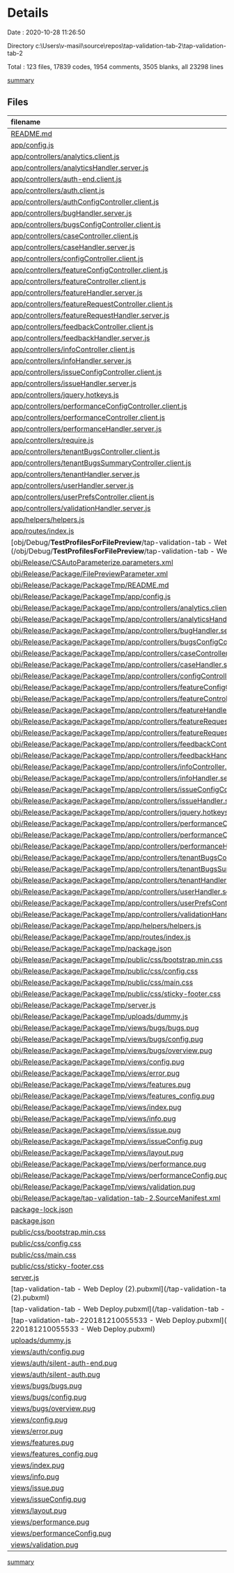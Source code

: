 # Details

Date : 2020-10-28 11:26:50

Directory c:\Users\v-masil\source\repos\tap-validation-tab-2\tap-validation-tab-2

Total : 123 files,  17839 codes, 1954 comments, 3505 blanks, all 23298 lines

[summary](results.md)

## Files
| filename | language | code | comment | blank | total |
| :--- | :--- | ---: | ---: | ---: | ---: |
| [README.md](/README.md) | Markdown | 1 | 0 | 3 | 4 |
| [app/config.js](/app/config.js) | JavaScript | 28 | 35 | 23 | 86 |
| [app/controllers/analytics.client.js](/app/controllers/analytics.client.js) | JavaScript | 93 | 0 | 15 | 108 |
| [app/controllers/analyticsHandler.server.js](/app/controllers/analyticsHandler.server.js) | JavaScript | 90 | 4 | 20 | 114 |
| [app/controllers/auth-end.client.js](/app/controllers/auth-end.client.js) | JavaScript | 23 | 2 | 6 | 31 |
| [app/controllers/auth.client.js](/app/controllers/auth.client.js) | JavaScript | 94 | 17 | 14 | 125 |
| [app/controllers/authConfigController.client.js](/app/controllers/authConfigController.client.js) | JavaScript | 26 | 1 | 6 | 33 |
| [app/controllers/bugHandler.server.js](/app/controllers/bugHandler.server.js) | JavaScript | 800 | 200 | 207 | 1,207 |
| [app/controllers/bugsConfigController.client.js](/app/controllers/bugsConfigController.client.js) | JavaScript | 30 | 5 | 13 | 48 |
| [app/controllers/caseController.client.js](/app/controllers/caseController.client.js) | JavaScript | 740 | 230 | 233 | 1,203 |
| [app/controllers/caseHandler.server.js](/app/controllers/caseHandler.server.js) | JavaScript | 802 | 77 | 209 | 1,088 |
| [app/controllers/configController.client.js](/app/controllers/configController.client.js) | JavaScript | 148 | 33 | 47 | 228 |
| [app/controllers/featureConfigController.client.js](/app/controllers/featureConfigController.client.js) | JavaScript | 20 | 4 | 10 | 34 |
| [app/controllers/featureController.client.js](/app/controllers/featureController.client.js) | JavaScript | 10 | 2 | 5 | 17 |
| [app/controllers/featureHandler.server.js](/app/controllers/featureHandler.server.js) | JavaScript | 40 | 2 | 12 | 54 |
| [app/controllers/featureRequestController.client.js](/app/controllers/featureRequestController.client.js) | JavaScript | 200 | 4 | 38 | 242 |
| [app/controllers/featureRequestHandler.server.js](/app/controllers/featureRequestHandler.server.js) | JavaScript | 228 | 13 | 59 | 300 |
| [app/controllers/feedbackController.client.js](/app/controllers/feedbackController.client.js) | JavaScript | 175 | 10 | 26 | 211 |
| [app/controllers/feedbackHandler.server.js](/app/controllers/feedbackHandler.server.js) | JavaScript | 203 | 13 | 52 | 268 |
| [app/controllers/infoController.client.js](/app/controllers/infoController.client.js) | JavaScript | 85 | 22 | 37 | 144 |
| [app/controllers/infoHandler.server.js](/app/controllers/infoHandler.server.js) | JavaScript | 25 | 2 | 11 | 38 |
| [app/controllers/issueConfigController.client.js](/app/controllers/issueConfigController.client.js) | JavaScript | 37 | 5 | 14 | 56 |
| [app/controllers/issueHandler.server.js](/app/controllers/issueHandler.server.js) | JavaScript | 96 | 6 | 32 | 134 |
| [app/controllers/jquery.hotkeys.js](/app/controllers/jquery.hotkeys.js) | JavaScript | 65 | 17 | 18 | 100 |
| [app/controllers/performanceConfigController.client.js](/app/controllers/performanceConfigController.client.js) | JavaScript | 30 | 5 | 13 | 48 |
| [app/controllers/performanceController.client.js](/app/controllers/performanceController.client.js) | JavaScript | 24 | 0 | 9 | 33 |
| [app/controllers/performanceHandler.server.js](/app/controllers/performanceHandler.server.js) | JavaScript | 32 | 1 | 13 | 46 |
| [app/controllers/require.js](/app/controllers/require.js) | JavaScript | 1 | 4 | 0 | 5 |
| [app/controllers/tenantBugsController.client.js](/app/controllers/tenantBugsController.client.js) | JavaScript | 643 | 69 | 150 | 862 |
| [app/controllers/tenantBugsSummaryController.client.js](/app/controllers/tenantBugsSummaryController.client.js) | JavaScript | 11 | 1 | 5 | 17 |
| [app/controllers/tenantHandler.server.js](/app/controllers/tenantHandler.server.js) | JavaScript | 96 | 9 | 25 | 130 |
| [app/controllers/userHandler.server.js](/app/controllers/userHandler.server.js) | JavaScript | 108 | 27 | 21 | 156 |
| [app/controllers/userPrefsController.client.js](/app/controllers/userPrefsController.client.js) | JavaScript | 77 | 24 | 24 | 125 |
| [app/controllers/validationHandler.server.js](/app/controllers/validationHandler.server.js) | JavaScript | 141 | 25 | 37 | 203 |
| [app/helpers/helpers.js](/app/helpers/helpers.js) | JavaScript | 80 | 14 | 13 | 107 |
| [app/routes/index.js](/app/routes/index.js) | JavaScript | 184 | 57 | 61 | 302 |
| [obj/Debug/__TestProfilesForFilePreview__/tap-validation-tab - Web Deploy.pubxml](/obj/Debug/__TestProfilesForFilePreview__/tap-validation-tab - Web Deploy.pubxml) | XML | 23 | 4 | 0 | 27 |
| [obj/Release/CSAutoParameterize.parameters.xml](/obj/Release/CSAutoParameterize.parameters.xml) | XML | 2 | 0 | 0 | 2 |
| [obj/Release/Package/FilePreviewParameter.xml](/obj/Release/Package/FilePreviewParameter.xml) | XML | 7 | 0 | 0 | 7 |
| [obj/Release/Package/PackageTmp/README.md](/obj/Release/Package/PackageTmp/README.md) | Markdown | 1 | 0 | 3 | 4 |
| [obj/Release/Package/PackageTmp/app/config.js](/obj/Release/Package/PackageTmp/app/config.js) | JavaScript | 28 | 35 | 23 | 86 |
| [obj/Release/Package/PackageTmp/app/controllers/analytics.client.js](/obj/Release/Package/PackageTmp/app/controllers/analytics.client.js) | JavaScript | 93 | 0 | 15 | 108 |
| [obj/Release/Package/PackageTmp/app/controllers/analyticsHandler.server.js](/obj/Release/Package/PackageTmp/app/controllers/analyticsHandler.server.js) | JavaScript | 90 | 4 | 20 | 114 |
| [obj/Release/Package/PackageTmp/app/controllers/bugHandler.server.js](/obj/Release/Package/PackageTmp/app/controllers/bugHandler.server.js) | JavaScript | 800 | 200 | 207 | 1,207 |
| [obj/Release/Package/PackageTmp/app/controllers/bugsConfigController.client.js](/obj/Release/Package/PackageTmp/app/controllers/bugsConfigController.client.js) | JavaScript | 30 | 5 | 13 | 48 |
| [obj/Release/Package/PackageTmp/app/controllers/caseController.client.js](/obj/Release/Package/PackageTmp/app/controllers/caseController.client.js) | JavaScript | 740 | 230 | 233 | 1,203 |
| [obj/Release/Package/PackageTmp/app/controllers/caseHandler.server.js](/obj/Release/Package/PackageTmp/app/controllers/caseHandler.server.js) | JavaScript | 802 | 77 | 209 | 1,088 |
| [obj/Release/Package/PackageTmp/app/controllers/configController.client.js](/obj/Release/Package/PackageTmp/app/controllers/configController.client.js) | JavaScript | 148 | 33 | 47 | 228 |
| [obj/Release/Package/PackageTmp/app/controllers/featureConfigController.client.js](/obj/Release/Package/PackageTmp/app/controllers/featureConfigController.client.js) | JavaScript | 20 | 4 | 10 | 34 |
| [obj/Release/Package/PackageTmp/app/controllers/featureController.client.js](/obj/Release/Package/PackageTmp/app/controllers/featureController.client.js) | JavaScript | 10 | 2 | 5 | 17 |
| [obj/Release/Package/PackageTmp/app/controllers/featureHandler.server.js](/obj/Release/Package/PackageTmp/app/controllers/featureHandler.server.js) | JavaScript | 40 | 2 | 12 | 54 |
| [obj/Release/Package/PackageTmp/app/controllers/featureRequestController.client.js](/obj/Release/Package/PackageTmp/app/controllers/featureRequestController.client.js) | JavaScript | 200 | 4 | 38 | 242 |
| [obj/Release/Package/PackageTmp/app/controllers/featureRequestHandler.server.js](/obj/Release/Package/PackageTmp/app/controllers/featureRequestHandler.server.js) | JavaScript | 228 | 13 | 59 | 300 |
| [obj/Release/Package/PackageTmp/app/controllers/feedbackController.client.js](/obj/Release/Package/PackageTmp/app/controllers/feedbackController.client.js) | JavaScript | 175 | 10 | 26 | 211 |
| [obj/Release/Package/PackageTmp/app/controllers/feedbackHandler.server.js](/obj/Release/Package/PackageTmp/app/controllers/feedbackHandler.server.js) | JavaScript | 203 | 13 | 52 | 268 |
| [obj/Release/Package/PackageTmp/app/controllers/infoController.client.js](/obj/Release/Package/PackageTmp/app/controllers/infoController.client.js) | JavaScript | 85 | 22 | 37 | 144 |
| [obj/Release/Package/PackageTmp/app/controllers/infoHandler.server.js](/obj/Release/Package/PackageTmp/app/controllers/infoHandler.server.js) | JavaScript | 25 | 2 | 11 | 38 |
| [obj/Release/Package/PackageTmp/app/controllers/issueConfigController.client.js](/obj/Release/Package/PackageTmp/app/controllers/issueConfigController.client.js) | JavaScript | 37 | 5 | 14 | 56 |
| [obj/Release/Package/PackageTmp/app/controllers/issueHandler.server.js](/obj/Release/Package/PackageTmp/app/controllers/issueHandler.server.js) | JavaScript | 96 | 6 | 32 | 134 |
| [obj/Release/Package/PackageTmp/app/controllers/jquery.hotkeys.js](/obj/Release/Package/PackageTmp/app/controllers/jquery.hotkeys.js) | JavaScript | 65 | 17 | 18 | 100 |
| [obj/Release/Package/PackageTmp/app/controllers/performanceConfigController.client.js](/obj/Release/Package/PackageTmp/app/controllers/performanceConfigController.client.js) | JavaScript | 30 | 5 | 13 | 48 |
| [obj/Release/Package/PackageTmp/app/controllers/performanceController.client.js](/obj/Release/Package/PackageTmp/app/controllers/performanceController.client.js) | JavaScript | 24 | 0 | 9 | 33 |
| [obj/Release/Package/PackageTmp/app/controllers/performanceHandler.server.js](/obj/Release/Package/PackageTmp/app/controllers/performanceHandler.server.js) | JavaScript | 32 | 1 | 13 | 46 |
| [obj/Release/Package/PackageTmp/app/controllers/tenantBugsController.client.js](/obj/Release/Package/PackageTmp/app/controllers/tenantBugsController.client.js) | JavaScript | 643 | 69 | 150 | 862 |
| [obj/Release/Package/PackageTmp/app/controllers/tenantBugsSummaryController.client.js](/obj/Release/Package/PackageTmp/app/controllers/tenantBugsSummaryController.client.js) | JavaScript | 11 | 1 | 5 | 17 |
| [obj/Release/Package/PackageTmp/app/controllers/tenantHandler.server.js](/obj/Release/Package/PackageTmp/app/controllers/tenantHandler.server.js) | JavaScript | 96 | 9 | 25 | 130 |
| [obj/Release/Package/PackageTmp/app/controllers/userHandler.server.js](/obj/Release/Package/PackageTmp/app/controllers/userHandler.server.js) | JavaScript | 108 | 27 | 21 | 156 |
| [obj/Release/Package/PackageTmp/app/controllers/userPrefsController.client.js](/obj/Release/Package/PackageTmp/app/controllers/userPrefsController.client.js) | JavaScript | 77 | 24 | 24 | 125 |
| [obj/Release/Package/PackageTmp/app/controllers/validationHandler.server.js](/obj/Release/Package/PackageTmp/app/controllers/validationHandler.server.js) | JavaScript | 141 | 25 | 37 | 203 |
| [obj/Release/Package/PackageTmp/app/helpers/helpers.js](/obj/Release/Package/PackageTmp/app/helpers/helpers.js) | JavaScript | 80 | 14 | 13 | 107 |
| [obj/Release/Package/PackageTmp/app/routes/index.js](/obj/Release/Package/PackageTmp/app/routes/index.js) | JavaScript | 184 | 57 | 61 | 302 |
| [obj/Release/Package/PackageTmp/package.json](/obj/Release/Package/PackageTmp/package.json) | JSON | 46 | 0 | 1 | 47 |
| [obj/Release/Package/PackageTmp/public/css/bootstrap.min.css](/obj/Release/Package/PackageTmp/public/css/bootstrap.min.css) | CSS | 1 | 4 | 0 | 5 |
| [obj/Release/Package/PackageTmp/public/css/config.css](/obj/Release/Package/PackageTmp/public/css/config.css) | CSS | 9 | 1 | 2 | 12 |
| [obj/Release/Package/PackageTmp/public/css/main.css](/obj/Release/Package/PackageTmp/public/css/main.css) | CSS | 447 | 4 | 110 | 561 |
| [obj/Release/Package/PackageTmp/public/css/sticky-footer.css](/obj/Release/Package/PackageTmp/public/css/sticky-footer.css) | CSS | 17 | 3 | 3 | 23 |
| [obj/Release/Package/PackageTmp/server.js](/obj/Release/Package/PackageTmp/server.js) | JavaScript | 187 | 28 | 36 | 251 |
| [obj/Release/Package/PackageTmp/uploads/dummy.js](/obj/Release/Package/PackageTmp/uploads/dummy.js) | JavaScript | 0 | 1 | 0 | 1 |
| [obj/Release/Package/PackageTmp/views/bugs/bugs.pug](/obj/Release/Package/PackageTmp/views/bugs/bugs.pug) | Pug | 253 | 0 | 15 | 268 |
| [obj/Release/Package/PackageTmp/views/bugs/config.pug](/obj/Release/Package/PackageTmp/views/bugs/config.pug) | Pug | 44 | 0 | 4 | 48 |
| [obj/Release/Package/PackageTmp/views/bugs/overview.pug](/obj/Release/Package/PackageTmp/views/bugs/overview.pug) | Pug | 28 | 0 | 4 | 32 |
| [obj/Release/Package/PackageTmp/views/config.pug](/obj/Release/Package/PackageTmp/views/config.pug) | Pug | 135 | 0 | 10 | 145 |
| [obj/Release/Package/PackageTmp/views/error.pug](/obj/Release/Package/PackageTmp/views/error.pug) | Pug | 6 | 0 | 1 | 7 |
| [obj/Release/Package/PackageTmp/views/features.pug](/obj/Release/Package/PackageTmp/views/features.pug) | Pug | 64 | 0 | 9 | 73 |
| [obj/Release/Package/PackageTmp/views/features_config.pug](/obj/Release/Package/PackageTmp/views/features_config.pug) | Pug | 10 | 0 | 2 | 12 |
| [obj/Release/Package/PackageTmp/views/index.pug](/obj/Release/Package/PackageTmp/views/index.pug) | Pug | 9 | 0 | 3 | 12 |
| [obj/Release/Package/PackageTmp/views/info.pug](/obj/Release/Package/PackageTmp/views/info.pug) | Pug | 61 | 0 | 5 | 66 |
| [obj/Release/Package/PackageTmp/views/issue.pug](/obj/Release/Package/PackageTmp/views/issue.pug) | Pug | 33 | 0 | 5 | 38 |
| [obj/Release/Package/PackageTmp/views/issueConfig.pug](/obj/Release/Package/PackageTmp/views/issueConfig.pug) | Pug | 24 | 0 | 5 | 29 |
| [obj/Release/Package/PackageTmp/views/layout.pug](/obj/Release/Package/PackageTmp/views/layout.pug) | Pug | 21 | 0 | 6 | 27 |
| [obj/Release/Package/PackageTmp/views/performance.pug](/obj/Release/Package/PackageTmp/views/performance.pug) | Pug | 98 | 0 | 13 | 111 |
| [obj/Release/Package/PackageTmp/views/performanceConfig.pug](/obj/Release/Package/PackageTmp/views/performanceConfig.pug) | Pug | 30 | 0 | 4 | 34 |
| [obj/Release/Package/PackageTmp/views/validation.pug](/obj/Release/Package/PackageTmp/views/validation.pug) | Pug | 561 | 0 | 44 | 605 |
| [obj/Release/Package/tap-validation-tab-2.SourceManifest.xml](/obj/Release/Package/tap-validation-tab-2.SourceManifest.xml) | XML | 6 | 0 | 0 | 6 |
| [package-lock.json](/package-lock.json) | JSON | 2,684 | 0 | 1 | 2,685 |
| [package.json](/package.json) | JSON | 46 | 0 | 1 | 47 |
| [public/css/bootstrap.min.css](/public/css/bootstrap.min.css) | CSS | 1 | 4 | 0 | 5 |
| [public/css/config.css](/public/css/config.css) | CSS | 9 | 1 | 2 | 12 |
| [public/css/main.css](/public/css/main.css) | CSS | 447 | 4 | 110 | 561 |
| [public/css/sticky-footer.css](/public/css/sticky-footer.css) | CSS | 17 | 3 | 3 | 23 |
| [server.js](/server.js) | JavaScript | 187 | 28 | 36 | 251 |
| [tap-validation-tab - Web Deploy (2).pubxml](/tap-validation-tab - Web Deploy (2).pubxml) | XML | 23 | 4 | 0 | 27 |
| [tap-validation-tab - Web Deploy.pubxml](/tap-validation-tab - Web Deploy.pubxml) | XML | 23 | 4 | 0 | 27 |
| [tap-validation-tab-220181210055533 - Web Deploy.pubxml](/tap-validation-tab-220181210055533 - Web Deploy.pubxml) | XML | 22 | 4 | 0 | 26 |
| [uploads/dummy.js](/uploads/dummy.js) | JavaScript | 0 | 1 | 0 | 1 |
| [views/auth/config.pug](/views/auth/config.pug) | Pug | 12 | 0 | 3 | 15 |
| [views/auth/silent-auth-end.pug](/views/auth/silent-auth-end.pug) | Pug | 11 | 0 | 0 | 11 |
| [views/auth/silent-auth.pug](/views/auth/silent-auth.pug) | Pug | 30 | 0 | 1 | 31 |
| [views/bugs/bugs.pug](/views/bugs/bugs.pug) | Pug | 253 | 0 | 15 | 268 |
| [views/bugs/config.pug](/views/bugs/config.pug) | Pug | 44 | 0 | 4 | 48 |
| [views/bugs/overview.pug](/views/bugs/overview.pug) | Pug | 28 | 0 | 4 | 32 |
| [views/config.pug](/views/config.pug) | Pug | 135 | 0 | 10 | 145 |
| [views/error.pug](/views/error.pug) | Pug | 6 | 0 | 1 | 7 |
| [views/features.pug](/views/features.pug) | Pug | 64 | 0 | 9 | 73 |
| [views/features_config.pug](/views/features_config.pug) | Pug | 10 | 0 | 2 | 12 |
| [views/index.pug](/views/index.pug) | Pug | 9 | 0 | 3 | 12 |
| [views/info.pug](/views/info.pug) | Pug | 61 | 0 | 5 | 66 |
| [views/issue.pug](/views/issue.pug) | Pug | 33 | 0 | 5 | 38 |
| [views/issueConfig.pug](/views/issueConfig.pug) | Pug | 24 | 0 | 5 | 29 |
| [views/layout.pug](/views/layout.pug) | Pug | 21 | 0 | 6 | 27 |
| [views/performance.pug](/views/performance.pug) | Pug | 98 | 0 | 13 | 111 |
| [views/performanceConfig.pug](/views/performanceConfig.pug) | Pug | 30 | 0 | 4 | 34 |
| [views/validation.pug](/views/validation.pug) | Pug | 561 | 0 | 44 | 605 |

[summary](results.md)